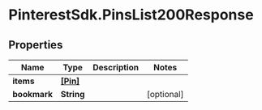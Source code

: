 # PinterestSdk.PinsList200Response

## Properties

Name | Type | Description | Notes
------------ | ------------- | ------------- | -------------
**items** | [**[Pin]**](Pin.md) |  | 
**bookmark** | **String** |  | [optional] 


